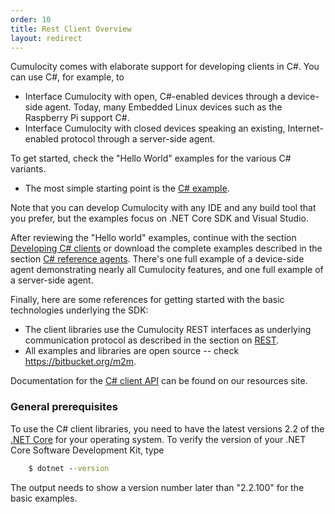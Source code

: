 ```yaml
---
order: 10
title: Rest Client Overview
layout: redirect
---
```


Cumulocity comes with elaborate support for developing clients in C#. You can use C#, for example, to

* Interface Cumulocity with open, C#-enabled devices through a device-side agent. Today, many Embedded Linux devices such as the Raspberry Pi support C#.
* Interface Cumulocity with closed devices speaking an existing, Internet-enabled protocol through a server-side agent.

To get started, check the "Hello World" examples for the various C# variants.

* The most simple starting point is the [C# example](/guides/device-sdk/cs#hello-world-basic).

Note that you can develop Cumulocity with any IDE and any build tool that you prefer, but the examples focus on .NET Core SDK and Visual Studio.

After reviewing the "Hello world" examples, continue with the section [Developing C# clients](/guides/device-sdk/cs#developing-cs-clients) or download the complete examples described in the section [C# reference agents](/guides/device-sdk/cs#agents). There's one full example of a device-side agent demonstrating nearly all Cumulocity features, and one full example of a server-side agent.

Finally, here are some references for getting started with the basic technologies underlying the SDK:

-   The client libraries use the Cumulocity REST interfaces as underlying communication protocol as described in the section on [REST](/guides/device-sdk/rest).
-   All examples and libraries are open source -- check https://bitbucket.org/m2m.

Documentation for the <a href="http://resources.cumulocity.com/documentation/cssdk/current/" target="_blank">C# client API</a> can be found on our resources site.


### General prerequisites

To use the C# client libraries, you need to have the latest versions 2.2 of the [.NET Core](https://dotnet.microsoft.com/download/dotnet-core/2.2) for your operating system.
To verify the version of your .NET Core Software Development Kit, type
```cmd
	$ dotnet --version
```
The output needs to show a version number later than "2.2.100" for the basic examples.

